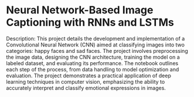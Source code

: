 # Neural Network-Based Image Captioning with RNNs and LSTMs

Description: This project details the development and implementation of a Convolutional Neural Network (CNN) aimed at classifying images into two categories: happy faces and sad faces. The project involves preprocessing the image data, designing the CNN architecture, training the model on a labeled dataset, and evaluating its performance. The notebook outlines each step of the process, from data handling to model optimization and evaluation. The project demonstrates a practical application of deep learning techniques in computer vision, emphasizing the ability to accurately interpret and classify emotional expressions in images.